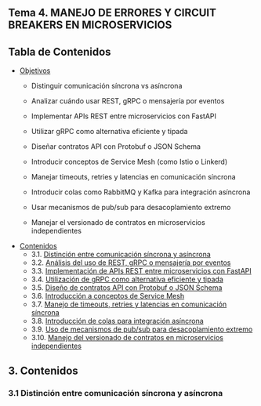 ## Tema 4. MANEJO DE ERRORES Y CIRCUIT BREAKERS EN MICROSERVICIOS

 

## Tabla de Contenidos

- [Objetivos](#objetivos)
    - Distinguir comunicación síncrona vs asíncrona
    
    - Analizar cuándo usar REST, gRPC o mensajería por eventos
    
    - Implementar APIs REST entre microservicios con FastAPI
    
    - Utilizar gRPC como alternativa eficiente y tipada
    
    - Diseñar contratos API con Protobuf o JSON Schema
    
    - Introducir conceptos de Service Mesh (como Istio o Linkerd)
    
    - Manejar timeouts, retries y latencias en comunicación síncrona
    
    - Introducir colas como RabbitMQ y Kafka para integración asíncrona
    
    - Usar mecanismos de pub/sub para desacoplamiento extremo
    
    - Manejar el versionado de contratos en microservicios independientes
- [Contenidos](#contenidos)
    * 3.1. [Distinción entre comunicación síncrona y asíncrona](#31-distinción-entre-comunicación-síncrona-y-asíncrona)
    * 3.2. [Análisis del uso de REST, gRPC o mensajería por eventos](#22-análisis-del-uso-de-rest-grpc-o-mensajería-por-eventos)
    * 3.3. [Implementación de APIs REST entre microservicios con FastAPI](#23-implementación-de-apis-rest-entre-microservicios-con-fastapi)
    * 3.4. [Utilización de gRPC como alternativa eficiente y tipada](#24-utilización-de-grpc-como-alternativa-eficiente-y-tipada)
    * 3.5. [Diseño de contratos API con Protobuf o JSON Schema](#25-diseño-de-contratos-api-con-protobuf-o-json-schema)
    * 3.6. [Introducción a conceptos de Service Mesh](#26-introducción-a-conceptos-de-service-mesh)
    * 3.7. [Manejo de timeouts, retries y latencias en comunicación síncrona](#27-manejo-de-timeouts-retries-y-latencias-en-comunicación-síncrona)
    * 3.8. [Introducción de colas para integración asíncrona](#28-introducción-de-colas-para-integración-asíncrona)
    * 3.9. [Uso de mecanismos de pub/sub para desacoplamiento extremo](#29-uso-de-mecanismos-de-pubsub-para-desacoplamiento-extremo)
    * 3.10. [Manejo del versionado de contratos en microservicios independientes](#210-manejo-del-versionado-de-contratos-en-microservicios-independientes)




## 3. Contenidos

### 3.1 Distinción entre comunicación síncrona y asíncrona